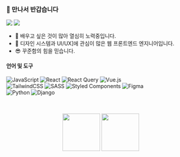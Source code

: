 
### 👏 만나서 반갑습니다
<img src="https://img.shields.io/badge/angielxx94@gmail.com-EA4335?style=flat-square&logo=Gmail&logoColor=white"/> <a href="https://velog.io/@94applekoo"><img src="https://img.shields.io/badge/Tech Blog-20C997?style=flat-square&logo=Velog&logoColor=white"/></a>
- 🚀 배우고 싶은 것이 많아 열심히 노력중입니다.
- 🎨 디자인 시스템과 UI/UX]에 관심이 많은 웹 프론트엔드 엔지니어입니다.
- 😎 꾸준함의 힘을 믿습니다.

#### 언어 및 도구

![JavaScript](https://img.shields.io/badge/javascript-%23323330.svg?style=for-the-badge&logo=javascript&logoColor=%23F7DF1E) ![React](https://img.shields.io/badge/react-%2320232a.svg?style=for-the-badge&logo=react&logoColor=%2361DAFB) ![React Query](https://img.shields.io/badge/-React%20Query-FF4154?style=for-the-badge&logo=react%20query&logoColor=white) ![Vue.js](https://img.shields.io/badge/vuejs-%2335495e.svg?style=for-the-badge&logo=vuedotjs&logoColor=%234FC08D) <br/>
![TailwindCSS](https://img.shields.io/badge/tailwindcss-%2338B2AC.svg?style=for-the-badge&logo=tailwind-css&logoColor=white) ![SASS](https://img.shields.io/badge/SASS-hotpink.svg?style=for-the-badge&logo=SASS&logoColor=white) ![Styled Components](https://img.shields.io/badge/styled--components-DB7093?style=for-the-badge&logo=styled-components&logoColor=white) ![Figma](https://img.shields.io/badge/Figma-F24E1E?style=for-the-badge&logo=figma&logoColor=white) <br/>
![Python](https://img.shields.io/badge/python-3670A0?style=for-the-badge&logo=python&logoColor=ffdd54) ![Django](https://img.shields.io/badge/django-%23092E20.svg?style=for-the-badge&logo=django&logoColor=white)

<br>
<br>
<div align="center">
  <img style="height: 100px;" src="https://github-readme-stats.vercel.app/api?username=angielxx&show_icons=true&theme=radical">
  <img style="height: 100px;" src="https://github-readme-stats.vercel.app/api/top-langs/?username=angielxx&layout=compact&theme=radical">
</div>

